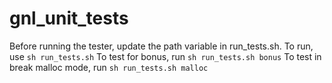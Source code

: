# gnl_unit_tests

Before running the tester, update the path variable in run_tests.sh. To run, use `sh run_tests.sh`
To test for bonus, run `sh run_tests.sh bonus`
To test in break malloc mode, run `sh run_tests.sh malloc`
